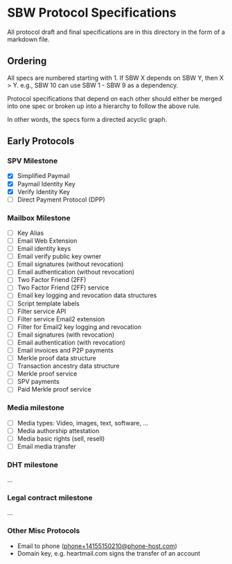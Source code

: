 SBW Protocol Specifications
===========================

All protocol draft and final specifications are in this directory in the form of
a markdown file.

Ordering
--------

All specs are numbered starting with 1. If SBW X depends on SBW Y, then X > Y.
e.g., SBW 10 can use SBW 1 - SBW 9 as a dependency.

Protocol specifications that depend on each other should either be merged into
one spec or broken up into a hierarchy to follow the above rule.

In other words, the specs form a directed acyclic graph.

Early Protocols
---------------

### SPV Milestone

* [x] Simplified Paymail
* [x] Paymail Identity Key
* [x] Verify Identity Key
* [ ] Direct Payment Protocol (DPP)

### Mailbox Milestone

* [ ] Key Alias
* [ ] Email Web Extension
* [ ] Email identity keys
* [ ] Email verify public key owner
* [ ] Email signatures (without revocation)
* [ ] Email authentication (without revocation)
* [ ] Two Factor Friend (2FF)
* [ ] Two Factor Friend (2FF) service
* [ ] Email key logging and revocation data structures
* [ ] Script template labels
* [ ] Filter service API
* [ ] Filter service Email2 extension
* [ ] Filter for Email2 key logging and revocation
* [ ] Email signatures (with revocation)
* [ ] Email authentication (with revocation)
* [ ] Email invoices and P2P payments
* [ ] Merkle proof data structure
* [ ] Transaction ancestry data structure
* [ ] Merkle proof service
* [ ] SPV payments
* [ ] Paid Merkle proof service

### Media milestone

* [ ] Media types: Video, images, text, software, ...
* [ ] Media authorship attestation
* [ ] Media basic rights (sell, resell)
* [ ] Email media transfer

### DHT milestone

...

### Legal contract milestone

...

### Other Misc Protocols

* Email to phone (phone+14155150210@phone-host.com)
* Domain key, e.g. heartmail.com signs the transfer of an account